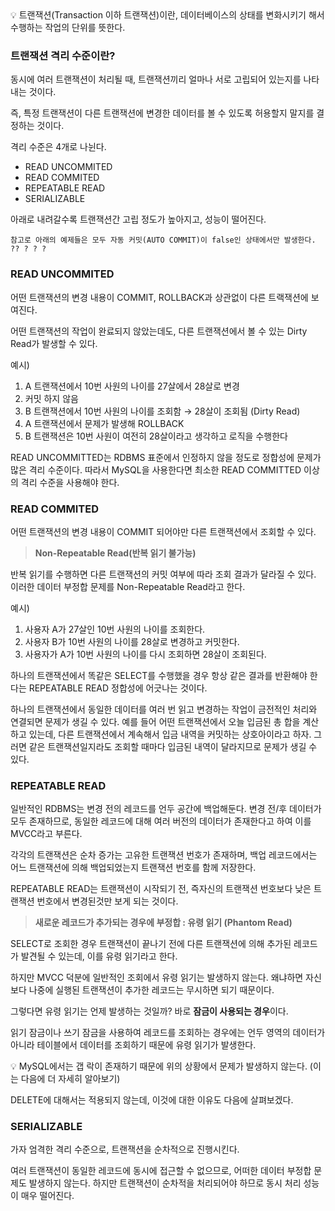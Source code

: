 


<aside>
💡  트랜잭션(Transaction 이하 트랜잭션)이란, 데이터베이스의 상태를 변화시키기 해서 수행하는 작업의 단위를 뜻한다.

</aside>

### 트랜잭션 격리 수준이란?

동시에 여러 트랜잭션이 처리될 때, 트랜잭션끼리 얼마나 서로 고립되어 있는지를 나타내는 것이다.

즉, 특정 트랜잭션이 다른 트랜잭션에 변경한 데이터를 볼 수 있도록 허용할지 말지를 결정하는 것이다.

격리 수준은 4개로 나뉜다.

- READ UNCOMMITED
- READ COMMITED
- REPEATABLE READ
- SERIALIZABLE

아래로 내려갈수록 트랜잭션간 고립 정도가 높아지고, 성능이 떨어진다.

```
참고로 아래의 예제들은 모두 자동 커밋(AUTO COMMIT)이 false인 상태에서만 발생한다. ?? ? ? ? 
```

### READ UNCOMMITED

어떤 트랜잭션의 변경 내용이 COMMIT, ROLLBACK과 상관없이 다른 트랙잭션에 보여진다.

어떤 트랜잭션의 작업이 완료되지 않았는데도, 다른 트랜잭션에서 볼 수 있는 Dirty Read가 발생할 수 있다.

예시)

1. A 트랜잭션에서 10번 사원의 나이를 27살에서 28살로 변경
2. 커밋 하지 않음
3. B 트랜잭션에서 10번 사원의 나이를 조회함 → 28살이 조회됨 (Dirty Read)
4. A 트랜잭션에서 문제가 발생해 ROLLBACK
5. B 트랜잭션은 10번 사원이 여전히 28살이라고 생각하고 로직을 수행한다

READ UNCOMMITTED는 RDBMS 표준에서 인정하지 않을 정도로 정합성에 문제가 많은 격리 수준이다. 따라서 MySQL을 사용한다면 최소한 READ COMMITTED 이상의 격리 수준을 사용해야 한다.

### READ COMMITED

어떤 트랜잭션의 변경 내용이 COMMIT 되어야만 다른 트랜잭션에서 조회할 수 있다.

> **Non-Repeatable Read(반복 읽기 불가능)**
>

반복 읽기를 수행하면 다른 트랜잭션의 커밋 여부에 따라 조회 결과가 달라질 수 있다. 이러한 데이터 부정합 문제를 Non-Repeatable Read라고 한다.

예시)

1. 사용자 A가 27살인 10번 사원의 나이를 조회한다.
2. 사용자 B가 10번 사원의 나이를 28살로 변경하고 커밋한다.
3. 사용자가 A가 10번 사원의 나이를 다시 조회하면 28살이 조회된다.

하나의 트랜잭션에서 똑같은 SELECT를 수행했을 경우 항상 같은 결과를 반환해야 한다는 REPEATABLE READ 정합성에 어긋나는 것이다.

하나의 트랜잭션에서 동일한 데이터를 여러 번 읽고 변경하는 작업이 금전적인 처리와 연결되면 문제가 생길 수 있다. 예를 들어 어떤 트랜잭션에서 오늘 입금된 총 합을 계산하고 있는데, 다른 트랜잭션에서 계속해서 입금 내역을 커밋하는 상호아이라고 하자. 그러면 같은 트랜잭션일지라도 조회할 때마다 입금된 내역이 달라지므로 문제가 생길 수 있다.

### REPEATABLE READ

일반적인 RDBMS는 변경 전의 레코드를 언두 공간에 백업해둔다. 변경 전/후 데이터가 모두 존재하므로, 동일한 레코드에 대해 여러 버전의 데이터가 존재한다고 하여 이를 MVCC라고 부른다.

각각의 트랜잭션은 순차 증가는 고유한 트랜잭션 번호가 존재하며, 백업 레코드에서는 어느 트랜잭션에 의해 백업되었는지 트랜잭션 번호를 함께 저장한다.

REPEATABLE READ는 트랜잭션이 시작되기 전, 즉자신의 트랜잭션 번호보다 낮은 트랜잭션 번호에서 변경된것만 보게 되는 것이다.

> **새로운 레코드가 추가되는 경우에 부정합 : 유령 읽기 (Phantom Read)**
>

SELECT로 조회한 경우 트랜잭션이 끝나기 전에 다른 트랜잭션에 의해 추가된 레코드가 발견될 수 있는데, 이를 유령 읽기라고 한다.

하지만 MVCC 덕분에 일반적인 조회에서 유령 읽기는 발생하지 않는다. 왜냐하면 자신보다 나중에 실행된 트랜잭션이 추가한 레코드는 무시하면 되기 때문이다.

그렇다면 유령 읽기는 언제 발생하는 것일까? 바로 **잠금이 사용되는 경우**이다.

읽기 잠금이나 쓰기 잠금을 사용하여 레코드를 조회하는 경우에는 언두 영역의 데이터가 아니라 테이블에서 데이터를 조회하기 때문에 유령 읽기가 발생한다.

<aside>
💡 MySQL에서는 갭 락이 존재하기 때문에 위의 상황에서 문제가 발생하지 않는다. (이는 다음에 더 자세히 알아보기)

</aside>

DELETE에 대해서는 적용되지 않는데, 이것에 대한 이유도 다음에 살펴보겠다.

### SERIALIZABLE

가자 엄격한 격리 수준으로, 트랜잭션을 순차적으로 진행시킨다.

여러 트랜잭션이 동일한 레코드에 동시에 접근할 수 없으므로, 어떠한 데이터 부정합 문제도 발생하지 않는다. 하지만 트랜잭션이 순차적을 처리되어야 하므로 동시 처리 성능이 매우 떨어진다.
